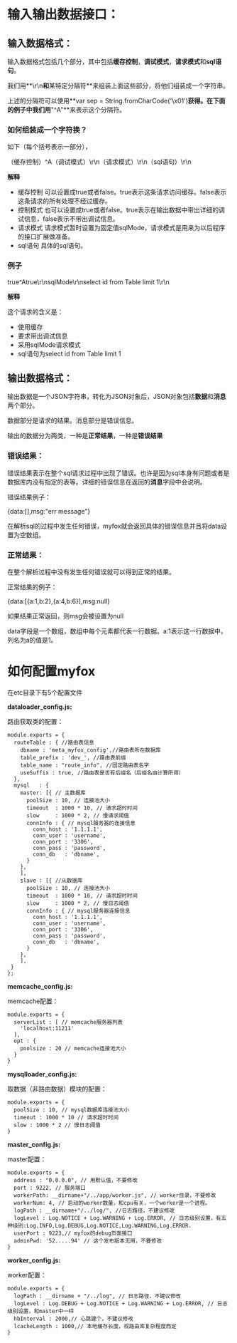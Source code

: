 输入输出数据接口：
===================================

## 输入数据格式：

输入数据格式包括几个部分，其中包括**缓存控制**，**调试模式**，**请求模式**和**sql语句**。

我们用**\r\n**和**某特定分隔符**来组装上面这些部分，将他们组装成一个字符串。

上述的分隔符可以使用**var sep = String.fromCharCode('\x01')**获得。在下面的例子中我们用**"^A"**来表示这个分隔符。

### 如何组装成一个字符换？

如下（每个括号表示一部分），

  （缓存控制）^A（调试模式）\r\n（请求模式）\r\n（sql语句）\r\n

**解释**

* 缓存控制 可以设置成true或者false。true表示这条请求访问缓存。false表示这条请求的所有处理不经过缓存。
* 控制模式 也可以设置成true或者false。true表示在输出数据中带出详细的调试信息，false表示不带出调试信息。
* 请求模式 请求模式暂时设置为固定值sqlMode，请求模式是用来为以后程序的接口扩展做准备。
* sql语句 具体的sql语句。

### 例子

  true^Atrue\r\nsqlMode\r\nselect id from Table limit 1\r\n

**解释**

这个请求的含义是：
* 使用缓存
* 要求带出调试信息
* 采用sqlMode请求模式
* sql语句为select id from Table limit 1


## 输出数据格式：

输出数据是一个JSON字符串，转化为JSON对象后，JSON对象包括**数据**和**消息**两个部分。

数据部分是请求的结果。消息部分是错误信息。

输出的数据分为两类，一种是**正常结果**，一种是**错误结果**

### 错误结果：

错误结果表示在整个sql请求过程中出现了错误。也许是因为sql本身有问题或者是数据库内没有指定的表等。详细的错误信息在返回的**消息**字段中会说明。

错误结果例子：

  {data:[],msg:"err message"}

在解析sql的过程中发生任何错误，myfox就会返回具体的错误信息并且将data设置为空数组。

### 正常结果：

在整个解析过程中没有发生任何错误就可以得到正常的结果。

正常结果的例子：

  {data:[{a:1,b:2},{a:4,b:6}],msg:null}

如果结果正常返回，则msg会被设置为null

data字段是一个数组，数组中每个元素都代表一行数据。a:1表示这一行数据中，列名为a的值是1。


如何配置myfox
===================================
在etc目录下有5个配置文件

**dataloader_config.js:**

路由获取类的配置：

    module.exports = {
      routeTable : { //路由表信息
        dbname : 'meta_myfox_config',//路由表所在数据库
        table_prefix : 'dev_', //路由表前缀
        table_name : "route_info", //固定路由表名字
        useSuffix : true, //路由表是否有后缀名（后缀名由计算所得）
      },
      mysql   : {
        master: [{ // 主数据库
          poolSize : 10, // 连接池大小
          timeout  : 1000 * 10, // 请求超时时间
          slow     : 1000 * 2, // 慢请求阈值
          connInfo : { // mysql服务器的连接信息
            conn_host : '1.1.1.1',
            conn_user : 'username',
            conn_port : '3306',
            conn_pass : 'password',
            conn_db   : 'dbname',
          }
        },
        ],
        slave : [{ //从数据库
          poolSize : 10, // 连接池大小
          timeout  : 1000 * 10, // 请求超时时间
          slow     : 1000 * 2, // 慢日志阈值
          connInfo : { // mysql服务器连接信息
            conn_host : '1.1.1.1',
            conn_user : 'username',
            conn_port : '3306',
            conn_pass : 'password',
            conn_db   : 'dbname',
          }
        },
        ],
     }
    };

**memcache_config.js:**

memcache配置：

    module.exports = {
      serverList : [ // memcache服务器列表
        'localhost:11211'
      ],
      opt : {
        poolsize : 20 // memcache连接池大小
      }
    }

**mysqlloader_config.js:**

取数据（非路由数据）模块的配置：

    module.exports = {
      poolSize : 10, // mysql数据库连接池大小
      timeout : 1000 * 10 // 请求超时时间
      slow : 1000 * 2 // 慢日志阈值
    }

**master_config.js:**

master配置：

    module.exports = {
      address : "0.0.0.0", // 用默认值，不要修改
      port : 9222, // 服务端口
      workerPath: __dirname+"/../app/worker.js", // worker目录，不要修改
      workerNum: 4, // 启动的worker数量，和cpu有关，一个worker是一个进程。
      logPath : __dirname+"/../log/", //日志路径，不建议修改
      logLevel : Log.NOTICE + Log.WARNING + Log.ERROR, // 日志级别设置，有五种级别:Log.INFO,Log.DEBUG,Log.NOTICE,Log.WARNING,Log.ERROR.
      userPort : 9223,// myfox的debug页面接口
      adminPwd: '52.....94' // 这个发布版本无用，不要修改
    }

**worker_config.js:**

worker配置：

    module.exports = {
      logPath : __dirname + "/../log", // 日志路径，不建议修改
      logLevel : Log.DEBUG + Log.NOTICE + Log.WARNING + Log.ERROR, // 日志级别设置，和master中一样
      hbInterval : 2000,// 心跳建个，不建议修改
      lcacheLength : 1000,// 本地缓存长度，视路由库复杂程度而定
    }
